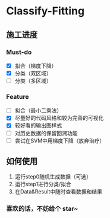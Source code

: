 # Classify-Fitting
## 施工进度
### Must-do
- [x] 拟合（梯度下降）
- [x] 分类（双区域）
- [ ] 分类（多区域）
### Feature
- [ ] 拟合（最小二乘法）
- [x] 尽量好的代码风格和较为完善的可视化
- [x] 较好看的输出图样式
- [ ] 对历史数据的保留回溯功能
- [ ] 尝试在SVM中用梯度下降（放弃治疗）

## 如何使用
1. 运行step0随机生成数据（可选）
2. 运行step1进行分类/拟合
3. 在Data&Result中随时查看数据和结果

<h3>喜欢的话，不妨给个 star~</b>
